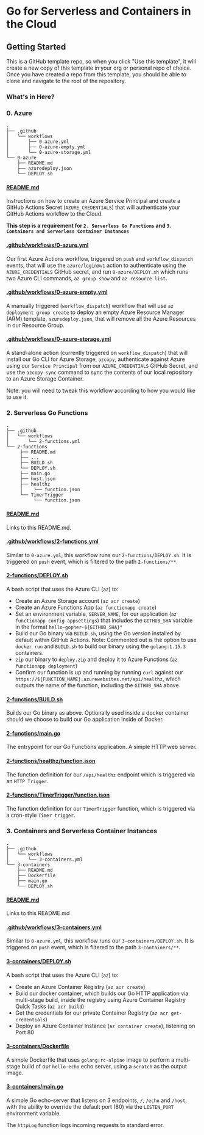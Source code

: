 # Go for Serverless and Containers in the Cloud

## Getting Started
This is a GitHub template repo, so when you click "Use this template", it will create a new copy of this 
template in your org or personal repo of choice. Once you have created a repo from this template, you 
should be able to clone and navigate to the root of the repository.

### What's in Here?

### 0. Azure

```shell script
.
├── .github
│   └── workflows
│       ├── 0-azure.yml
│       ├── 0-azure-empty.yml
│       └── 0-azure-storage.yml
└── 0-azure
    ├── README.md
    ├── azuredeploy.json
    └── DEPLOY.sh
```

#### [README.md](./README.md)

Instructions on how to create an Azure Service Principal and create a GitHub Actions Secret (`AZURE_CREDENTIALS`) that will authenticate your GitHub Actions workflow to the Cloud.

**This step is a requirement for `2. Serverless Go Functions` and `3. Containers and Serverless Container Instances`**

#### [.github/workflows/0-azure.yml](./.github/workflows/0-azure.yml)

Our first Azure Actions workflow, triggered on `push` and `workflow_dispatch` events, that will use the `azure/login@v1` action to authenticate using the `AZURE_CREDENTIALS` GitHub secret, and run `0-azure/DEPLOY.sh` which runs two Azure CLI commands, `az group show` and `az resource list`.

#### [.github/workflows/0-azure-empty.yml](./.github/workflows/0-azure-empty.yml)

A manually triggered (`workflow_dispatch`) workflow that will use `az deployment group create` to deploy an empty Azure Resource Manager (ARM) template, `azuredeploy.json`, that will remove all the Azure Resources in our Resource Group.

#### [.github/workflows/0-azure-storage.yml](./.github/workflows/0-azure-storage.yml)

A stand-alone action (currently triggered on `workflow_dispatch`) that will install our Go CLI for Azure Storage, `azcopy`, authenticate against Azure using our `Service Principal` from our `AZURE_CREDENTIALS` GitHub Secret, and use the `azcopy sync` command to sync the contents of our local repository to an Azure Storage Container. 

Note: you will need to tweak this workflow according to how you would like to use it.

### 2. Serverless Go Functions

```shell script
.
├── .github
│   └── workflows
│       └── 2-functions.yml
└── 2-functions
     ├── README.md
     ├── ...
     ├── BUILD.sh
     └── DEPLOY.sh
     ├── main.go
     ├── host.json
     ├── healthz
     │    └── function.json
     └── TimerTrigger
          └── function.json
```

#### [README.md](./README.md)

Links to this README.md.

#### [.github/workflows/2-functions.yml](./.github/workflows/2-functions.yml)

Similar to `0-azure.yml`, this workflow runs our `2-functions/DEPLOY.sh`. It is triggered on `push` event, which is filtered to the path `2-functions/**`.

#### [2-functions/DEPLOY.sh](./2-functions/DEPLOY.sh)

A bash script that uses the Azure CLI (`az`) to:

- Create an Azure Storage account (`az acr create`)
- Create an Azure Functions App (`az functionapp create`)
- Set an environment variable, `SERVER_NAME`, for our application (`az functionapp config appsettings`) that includes the `GITHUB_SHA` variable in the format `hello-gopher-${GITHUB_SHA}"`
- Build our Go binary via `BUILD.sh`, using the Go version installed by default within GitHub Actions. Note: Commented out is the option to use `docker run` and `BUILD.sh` to build our binary using the `golang:1.15.3` containers.
- `zip` our binary to `deploy.zip` and deploy it to Azure Functions (`az functionapp deployment`)
- Confirm our function is up and running by running `curl` against our `https://${FUNCTION_NAME}.azurewebsites.net/api/healthz`, which outputs the name of the function, including the `GITHUB_SHA` above.

#### [2-functions/BUILD.sh](./2-functions/BUILD.sh)

Builds our Go binary as above. Optionally used inside a docker container should we choose to build our Go application inside of Docker.

#### [2-functions/main.go](./2-functions/main.go)

The entrypoint for our Go Functions application. A simple HTTP web server.

#### [2-functions/healthz/function.json](./2-functions/healthz/function.json)

The function definition for our `/api/healthz` endpoint which is triggered via an `HTTP Trigger`.

#### [2-functions/TimerTrigger/function.json](./2-functions/TimerTrigger/function.json)

The function definition for our `TimerTrigger` function, which is triggered via a cron-style `Timer trigger`.

### 3. Containers and Serverless Container Instances

```shell script
.
├── .github
│   └── workflows
│       └── 3-containers.yml
└── 3-containers
    ├── README.md
    ├── Dockerfile
    ├── main.go   
    └── DEPLOY.sh
```

#### [README.md](./README.md)

Links to this README.md

#### [.github/workflows/3-containers.yml](./.github/workflows/3-containers.yml)

Similar to `0-azure.yml`, this workflow runs our `3-containers/DEPLOY.sh`. It is triggered on `push` event, which is filtered to the path `3-containers/**`.

#### [3-containers/DEPLOY.sh](./3-containers/DEPLOY.sh)

A bash script that uses the Azure CLI (`az`) to:

- Create an Azure Container Registry (`az acr create`)
- Build our docker container, which builds our Go HTTP application via multi-stage build, inside the registry using Azure Container Registry Quick Tasks (`az acr build`)
- Get the credentials for our private Container Registry (`az acr get-credentials`)
- Deploy an Azure Container Instance (`az container create`), listening on Port 80

#### [3-containers/Dockerfile](./3-containers/DEPLOY.sh)

A simple Dockerfile that uses `golang:rc-alpine` image to perform a multi-stage build of our `hello-echo` echo server, using a `scratch` as the output image.

#### [3-containers/main.go](./3-containers/DEPLOY.sh)

A simple Go echo-server that listens on 3 endpoints, `/`, `/echo` and `/host`, with the ability to override the default port (80) via the `LISTEN_PORT` environment variable.

The `httpLog` function logs incoming requests to standard error.
